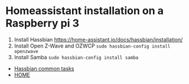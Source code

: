 # Homeassistant installation on a Raspberry pi 3
1. Install Hassbian https://home-assistant.io/docs/hassbian/installation/
2. Install Open Z-Wave and OZWCP `sudo hassbian-config install openzwave`
3. Install Samba `sudo hassbian-config install samba`

* [Hassbian common tasks](https://github.com/masterwendu/ki-adi-mundi/blob/master/hassbian/commonTasks.md)
* [HOME](https://github.com/masterwendu/ki-adi-mundi)
